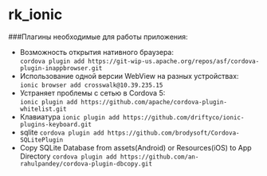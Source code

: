 # rk_ionic


###Плагины необходимые для работы приложения:

- Возможность открытия нативного браузера:<br>
 `cordova plugin add https://git-wip-us.apache.org/repos/asf/cordova-plugin-inappbrowser.git`
- Использование одной версии WebView на разных устройствах:<br>
 `ionic browser add crosswalk@10.39.235.15`
- Устраняет проблемы с сетью в Cordova 5:  
 `ionic plugin add https://github.com/apache/cordova-plugin-whitelist.git`
- Клавиатура
 `ionic plugin add https://github.com/driftyco/ionic-plugins-keyboard.git`
- sqlite
 `cordova plugin add https://github.com/brodysoft/Cordova-SQLitePlugin`
- Copy SQLite Database from assets(Android) or Resources(iOS) to App Directory
 `cordova plugin add https://github.com/an-rahulpandey/cordova-plugin-dbcopy.git`
